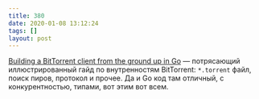 ```yaml
---
title: 380
date: 2020-01-08 13:12:24
tags: []
layout: post
---
```


[Building a BitTorrent client from the ground up in Go](https://blog.jse.li/posts/torrent/) — потрясающий иллюстрированный гайд по внутренностям BitTorrent: `*.torrent` файл, поиск пиров, протокол и прочеe. Да и Go код там отличный, с конкурентностью, типами, вот этим вот всем.
